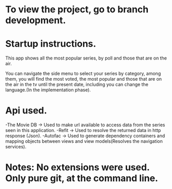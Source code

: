 # To view the project, go to branch development.

# Startup instructions.
This app shows all the most popular series, 
by poll and those that are on the air.

You can navigate the side menu to select your series by category, 
among them, you will find the most voted, the most popular and those 
that are on the air in the tv until the present date, 
including you can change the language.(In the implementation phase).

# Api used.
-The Movie DB -> Used to make url available to access data from the series seen in this application.
-Refit -> Used to resolve the returned data in http response (Json).
-Autofac -> Used to generate dependency containers and mapping objects between views and view models(Resolves the navigation services).

# Notes: No extensions were used. Only pure git, at the command line.
